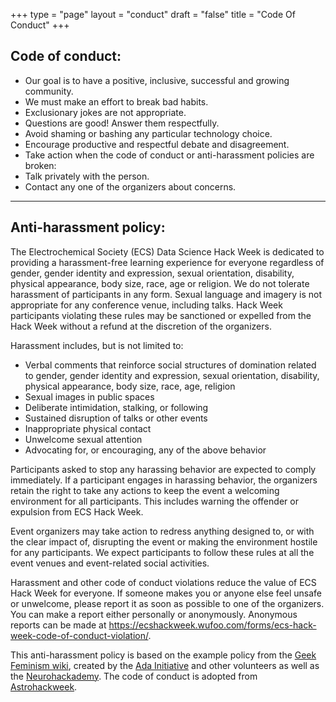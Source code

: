 +++
type = "page"
layout = "conduct"
draft = "false"
title = "Code Of Conduct"
+++

## Code of conduct:

-	Our goal is to have a positive, inclusive, successful and growing community.
-	We must make an effort to break bad habits.
-	Exclusionary jokes are not appropriate.
-	Questions are good! Answer them respectfully.
-	Avoid shaming or bashing any particular technology choice.
-	Encourage productive and respectful debate and disagreement.
-	Take action when the code of conduct or anti-harassment policies are broken:
  - Talk privately with the person.
  - Contact any one of the organizers about concerns.

<hr>

## Anti-harassment policy:
The Electrochemical Society (ECS) Data Science Hack Week is dedicated to providing a harassment-free learning experience for everyone regardless of gender, gender identity and expression, sexual orientation, disability, physical appearance, body size, race, age or religion. We do not tolerate harassment of participants in any form. Sexual language and imagery is not appropriate for any conference venue, including talks. Hack Week participants violating these rules may be sanctioned or expelled from the Hack Week without a refund at the discretion of the organizers.

Harassment includes, but is not limited to:

-	Verbal comments that reinforce social structures of domination related to gender, gender identity and expression, sexual orientation, disability, physical appearance, body size, race, age, religion
-	Sexual images in public spaces
-	Deliberate intimidation, stalking, or following
-	Sustained disruption of talks or other events
-	Inappropriate physical contact
-	Unwelcome sexual attention
-	Advocating for, or encouraging, any of the above behavior

Participants asked to stop any harassing behavior are expected to comply immediately. If a participant engages in harassing behavior, the organizers retain the right to take any actions to keep the event a welcoming environment for all participants. This includes warning the offender or expulsion from ECS Hack Week.

Event organizers may take action to redress anything designed to, or with the clear impact of, disrupting the event or making the environment hostile for any participants. We expect participants to follow these rules at all the event venues and event-related social activities.

Harassment and other code of conduct violations reduce the value of ECS Hack Week for everyone. If someone makes you or anyone else feel unsafe or unwelcome, please report it as soon as possible to one of the organizers. You can make a report either personally or anonymously. Anonymous reports can be made at https://ecshackweek.wufoo.com/forms/ecs-hack-week-code-of-conduct-violation/.


This anti-harassment policy is based on the example policy from the [Geek Feminism wiki](http://geekfeminism.wikia.com/wiki/Conference_anti-harassment/Policy), created by the [Ada Initiative](https://adainitiative.org/) and other volunteers as well as the [Neurohackademy](https://neurohackweek.github.io/). The code of conduct is adopted from [Astrohackweek](http://astrohackweek.org/).
<br><br><br><br>
